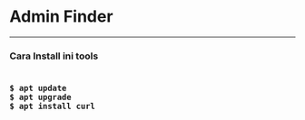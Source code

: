
<h1>Admin Finder</h1>
<hr>
<h3>Cara Install ini tools<h3>
<code>
$ apt update
$ apt upgrade
$ apt install curl
</code>

